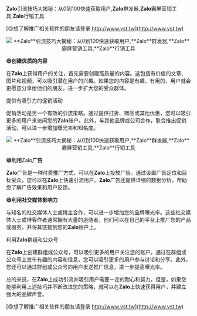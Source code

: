 **Zalo**引流技巧大揭秘：从0到100快速获取用户,**Zalo**群发器,**Zalo**霸屏营销工具,**Zalo**行销工具

[😍想了解推广相关软件的朋友请登录 http://www.vst.tw](http://www.vst.tw)

 <center><img src="https://vst.tw/MP4/tuiguang/png/6.png" alt="**Zalo**引流技巧大揭秘：从0到100快速获取用户,**Zalo**群发器,**Zalo**霸屏营销工具,**Zalo**行销工具"></center>

**😄创建优质的内容**

在**Zalo**上获得用户的关注，首先需要创建高质量的内容。这包括有价值的文章、图片和视频，可以吸引潜在用户的兴趣。如果您的内容是有趣、有用的，用户就会更愿意分享给他们的朋友，进一步扩大您的受众群体。

提供有吸引力的促销活动

促销活动是另一个有效的引流策略。通过提供打折、赠品或其他优惠，您可以吸引更多的用户来访问您的**Zalo**账户。此外，与其他品牌或公司合作，联合推出促销活动，可以进一步增加曝光率和知名度。

 <center><img src="https://vst.tw/MP4/tuiguang/png/5.png" alt="**Zalo**引流技巧大揭秘：从0到100快速获取用户,**Zalo**群发器,**Zalo**霸屏营销工具,**Zalo**行销工具"></center>

**😄利用**Zalo**广告**

**Zalo**广告是一种付费推广方式，可以在**Zalo**上投放广告。通过设置广告定位和目标受众，您可以在**Zalo**上快速引流用户。**Zalo**广告还提供详细的数据分析，帮助您了解广告效果和用户反馈。

**😄利用社交媒体影响力**

与知名的社交媒体人士或博主合作，可以进一步增加您的品牌曝光率。这些社交媒体人士或博客作者通常拥有大量的追随者，他们可以在自己的平台上推广您的产品或服务，并将其链接到您的**Zalo**账户上。

利用**Zalo**群组和公众号

在**Zalo**上创建群组或公众号，可以吸引更多的用户关注您的账户。通过在群组或公众号上发布有趣的内容和信息，您可以吸引更多的用户参与讨论和分享。此外，您还可以通过群组或公众号向用户发送推广信息，进一步提高曝光率。

总的来说，在**Zalo**上成功引流并吸引用户需要一定的耐心和努力。但是，如果您能够利用上述技巧并不断改进您的策略，就可以在**Zalo**上快速获得用户，并建立强大的品牌声誉。

[😍想了解推广相关软件的朋友请登录 http://www.vst.tw](http://www.vst.tw)



